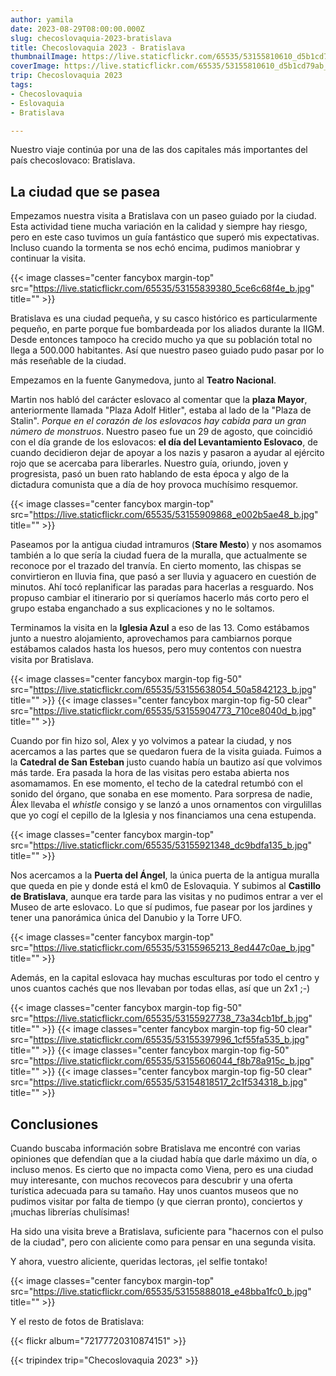 ```yaml
---
author: yamila
date: 2023-08-29T08:00:00.000Z
slug: checoslovaquia-2023-bratislava
title: Checoslovaquia 2023 - Bratislava
thumbnailImage: https://live.staticflickr.com/65535/53155810610_d5b1cd79ab_z.jpg
coverImage: https://live.staticflickr.com/65535/53155810610_d5b1cd79ab_b.jpg
trip: Checoslovaquia 2023
tags:
- Checoslovaquia
- Eslovaquia
- Bratislava

---
```


Nuestro viaje continúa por una de las dos capitales más importantes del país checoslovaco: Bratislava.

<!--more-->

## La ciudad que se pasea

Empezamos nuestra visita a Bratislava con un paseo guiado por la ciudad. Esta actividad tiene mucha variación en la calidad y siempre hay riesgo, pero en este caso tuvimos un guía fantástico que superó mis expectativas. Incluso cuando la tormenta se nos echó encima, pudimos maniobrar y continuar la visita.

{{< image classes="center fancybox margin-top" src="https://live.staticflickr.com/65535/53155839380_5ce6c68f4e_b.jpg" title="" >}}

Bratislava es una ciudad pequeña, y su casco histórico es particularmente pequeño, en parte porque fue bombardeada por los aliados durante la IIGM. Desde entonces tampoco ha crecido mucho ya que su población total no llega a 500.000 habitantes. Así que nuestro paseo guiado pudo pasar por lo más reseñable de la ciudad.

Empezamos en la fuente Ganymedova, junto al **Teatro Nacional**.

Martin nos habló del carácter eslovaco al comentar que la **plaza Mayor**, anteriormente llamada "Plaza Adolf Hitler", estaba al lado de la "Plaza de Stalin". _Porque en el corazón de los eslovacos hay cabida para un gran número de monstruos_. Nuestro paseo fue un 29 de agosto, que coincidió con el día grande de los eslovacos: **el día del Levantamiento Eslovaco**, de cuando decidieron dejar de apoyar a los nazis y pasaron a ayudar al ejército rojo que se acercaba para liberarles. Nuestro guía, oriundo, joven y progresista, pasó un buen rato hablando de esta época y algo de la dictadura comunista que a día de hoy provoca muchísimo resquemor.

{{< image classes="center fancybox margin-top" src="https://live.staticflickr.com/65535/53155909868_e002b5ae48_b.jpg" title="" >}}

Paseamos por la antigua ciudad intramuros (**Stare Mesto**) y nos asomamos también a lo que sería la ciudad fuera de la muralla, que actualmente se reconoce por el trazado del tranvía. En cierto momento, las chispas se convirtieron en lluvia fina, que pasó a ser lluvia y aguacero en cuestión de minutos. Ahí tocó replanificar las paradas para hacerlas a resguardo. Nos propuso cambiar el itinerario por si queríamos hacerlo más corto pero el grupo estaba enganchado a sus explicaciones y no le soltamos.

Terminamos la visita en la **Iglesia Azul** a eso de las 13. Como estábamos junto a nuestro alojamiento, aprovechamos para cambiarnos porque estábamos calados hasta los huesos, pero muy contentos con nuestra visita por Bratislava.

{{< image classes="center fancybox margin-top fig-50" src="https://live.staticflickr.com/65535/53155638054_50a5842123_b.jpg" title="" >}}
{{< image classes="center fancybox margin-top fig-50 clear" src="https://live.staticflickr.com/65535/53155904773_710ce8040d_b.jpg" title="" >}}

Cuando por fin hizo sol, Alex y yo volvimos a patear la ciudad, y nos acercamos a las partes que se quedaron fuera de la visita guiada. Fuimos a la **Catedral de San Esteban** justo cuando había un bautizo así que volvimos más tarde. Era pasada la hora de las visitas pero estaba abierta nos asomamamos. En ese momento, el techo de la catedral retumbó con el sonido del órgano, que sonaba en ese momento. Para sorpresa de nadie, Álex llevaba el _whistle_ consigo y se lanzó a unos ornamentos con virgulillas que yo cogí el cepillo de la Iglesia y nos financiamos una cena estupenda.

{{< image classes="center fancybox margin-top" src="https://live.staticflickr.com/65535/53155921348_dc9bdfa135_b.jpg" title="" >}}

Nos acercamos a la **Puerta del Ángel**, la única puerta de la antigua muralla que queda en pie y donde está el km0 de Eslovaquia. Y subimos al **Castillo de Bratislava**, aunque era tarde para las visitas y no pudimos entrar a ver el Museo de arte eslovaco. Lo que sí pudimos, fue pasear por los jardines y tener una panorámica única del Danubio y la Torre UFO.

{{< image classes="center fancybox margin-top" src="https://live.staticflickr.com/65535/53155965213_8ed447c0ae_b.jpg" title="" >}}

Además, en la capital eslovaca hay muchas esculturas por todo el centro y unos cuantos cachés que nos llevaban por todas ellas, así que un 2x1 ;-)

{{< image classes="center fancybox margin-top fig-50" src="https://live.staticflickr.com/65535/53155927738_73a34cb1bf_b.jpg" title="" >}}
{{< image classes="center fancybox margin-top fig-50 clear" src="https://live.staticflickr.com/65535/53155397996_1cf55fa535_b.jpg" title="" >}}
{{< image classes="center fancybox margin-top fig-50" src="https://live.staticflickr.com/65535/53155606044_f8b78a915c_b.jpg" title="" >}}
{{< image classes="center fancybox margin-top fig-50 clear" src="https://live.staticflickr.com/65535/53154818517_2c1f534318_b.jpg" title="" >}}

## Conclusiones

Cuando buscaba información sobre Bratislava me encontré con varias opiniones que defendían que a la ciudad había que darle máximo un día, o incluso menos. Es cierto que no impacta como Viena, pero es una ciudad muy interesante, con muchos recovecos para descubrir y una oferta turística adecuada para su tamaño. Hay unos cuantos museos que no pudimos visitar por falta de tiempo (y que cierran pronto), conciertos y ¡muchas librerías chulísimas!

Ha sido una visita breve a Bratislava, suficiente para "hacernos con el pulso de la ciudad", pero con aliciente como para pensar en una segunda visita.

Y ahora, vuestro aliciente, queridas lectoras, ¡el selfie tontako!

{{< image classes="center fancybox margin-top" src="https://live.staticflickr.com/65535/53155888018_e48bba1fc0_b.jpg" title="" >}}

Y el resto de fotos de Bratislava:

{{< flickr album="72177720310874151" >}}

{{< tripindex trip="Checoslovaquia 2023" >}}

